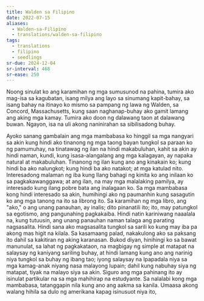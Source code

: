 ```yaml
---
title: Walden sa Filipino
date: 2022-07-15
aliases:
  - Walden-sa-Filipino
  - translations/walden-sa-filipino
tags:
  - translations
  - filipino
  - seedlings
sr-due: 2024-12-04
sr-interval: 468
sr-ease: 250
---
```

Noong sinulat ko ang karamihan ng mga sumusunod na pahina, tumira ako mag-isa sa kagubatan, isang milya ang layo sa sinumang kapit-bahay, sa isang bahay na itinayo ko mismo sa pampang ng lawa ng Walden, sa Concord, Massachusetts, kung saan naghanap-buhay ako gamit lamang ang aking mga kamay. Tumira ako doon ng dalawang taon at dalawang buwan. Ngayon, isa na uli akong naninirahan sa sibilisadong buhay.

Ayoko sanang gambalain ang mga mambabasa ko hinggil sa mga nangyari sa akin kung hindi ako tinanong ng mga taong bayan tungkol sa paraan ko ng pamumuhay, na tinatawag ng ilan na  hindi makabuluhan, kahit sa akin ay hindi naman, kundi, kung isasa-alangalang ang mga kalagayan, ay napaka natural at makabuluhan. Tinanong ng ilan kung ano ang kinakain ko; kung hindi ba ako nalungkot; kung hindi ba ako natakot; at mga katulad nito. Interesadong malaman ng iba kung Ilang bahagi ng kinita ko ang inilaan ko sa pagkakawanggawa; at ang ilan, na may mga malalaking pamilya, ay interesado kung ilang pobre bata ang inalagaan ko. Sa mga mambabasa kong hindi interesado sa akin, humihingi ako ng paumanhin kung sasagutin ko ang mga tanong na ito sa librong ito. Sa karamihan ng mga libro, ang "ako," o ang unang panauhan, ay inalis; dito pinanatili ito; ito, may patungkol sa egotismo, ang pangunahing pagkakaiba. Hindi natin kariniwang naaalala na, kung tutuusin, ang unang panauhan naman talaga ang parating nagsasalita. Hindi sana ako magsasalita tungkol sa sarili ko kung may iba pa akong mas higit na kilala. Sa kasamaang palad, nakakulong ako sa paksang ito dahil sa kakitiran ng aking karanasan. Bukod diyan, hinihingi ko sa bawat manunulat, sa lahat ng pagkakataon, na magbigay ng simple at matapat na salaysay ng kaniyang sariling buhay, at hindi lamang kung ano ang narinig niya tungkol sa buhay ng ibang tao; iyong salaysay na Ipapadala niya sa mga kamag-anak niyang nasa malayong lupain; dahil kung nabuhay siya ng matapat, tiyak na malayo siya sa akin. Siguro ang mga pahinang ito ay isinulat partikular na sa mga mahihirap na estudyante. Sa nalalabi kong mga mambabasa, tatanggapin nila kung ano ang aakma sa kanila. Umaasa akong walang hihila sa dulo ng amerikana kapag isinusuot niya ito, 